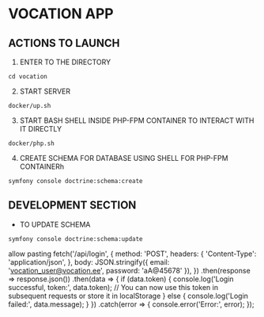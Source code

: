 # VOCATION APP
## ACTIONS TO LAUNCH
1. ENTER TO THE DIRECTORY
```
cd vocation
```
2. START SERVER
```
docker/up.sh
```
3. START BASH SHELL INSIDE PHP-FPM CONTAINER TO INTERACT WITH IT DIRECTLY
```
docker/php.sh
```
4. CREATE SCHEMA FOR DATABASE USING SHELL FOR PHP-FPM CONTAINERh
```
symfony console doctrine:schema:create
```

## DEVELOPMENT SECTION
* TO UPDATE SCHEMA
```
symfony console doctrine:schema:update
```

allow pasting
fetch('/api/login', {
method: 'POST',
headers: {
'Content-Type': 'application/json',
},
body: JSON.stringify({
email: 'vocation_user@vocation.ee',
password: 'aA@45678'
}),
})
.then(response => response.json())
.then(data => {
if (data.token) {
console.log('Login successful, token:', data.token);
// You can now use this token in subsequent requests or store it in localStorage
} else {
console.log('Login failed:', data.message);
}
})
.catch(error => {
console.error('Error:', error);
});
